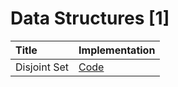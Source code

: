 # Data Structures [1]

| Title        | Implementation                                                                                                                   |
| :----------- | :------------------------------------------------------------------------------------------------------------------------------- |
| Disjoint Set | [Code](https://github.com/mvganeshkumar06/data-structures-and-algorithms/tree/main/data-structures/implementations/disjoint-set) |
